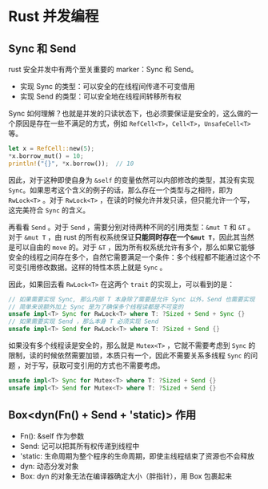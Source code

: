 # Rust 并发编程

## Sync 和 Send

rust 安全并发中有两个至关重要的 marker：Sync 和 Send。

- 实现 Sync 的类型：可以安全的在线程间传递不可变借用
- 实现 Send 的类型：可以安全地在线程间转移所有权

Sync 如何理解？也就是并发的只读状态下，也必须要保证是安全的，这么做的一个原因是存在一些不满足的方式，例如 `RefCell<T>`，`Cell<T>`，`UnsafeCell<T>` 等。

```rust
let x = RefCell::new(5);
*x.borrow_mut() = 10;
println!("{}", *x.borrow());  // 10
```

因此，对于这种即使自身为 `&self` 的变量依然可以内部修改的类型，其没有实现 `Sync`。如果思考这个含义的例子的话，那么存在一个类型与之相符，即为 `RwLock<T>` 。对于 `RwLock<T>` ，在读的时候允许并发只读，但只能允许一个写，这完美符合 `Sync` 的含义。

再看看 `Send` 。对于 `Send` ，需要分别对待两种不同的引用类型：`&mut T` 和 `&T` 。对于 `&mut T` ，由 rust 的所有权系统保证**只能同时存在一个`&mut T`**，因此其当然是可以自由的 `move` 的。对于 `&T` ，因为所有权系统允许有多个，那么如果它能够安全的线程之间存在多个，自然它需要满足一个条件：多个线程都不能通过这个不可变引用修改数据。这样的特性本质上就是 `Sync` 。

因此，如果回去看 `RwLock<T>` 在这两个 `trait` 的实现上，可以看到的是：

```rust
// 如果需要实现 Sync, 那么内部 T 本身除了需要是允许 Sync 以外，Send 也需要实现
// 简单来说额外加上 Sync 是为了确保多个线程读都是不可变的
unsafe impl<T> Sync for RwLock<T> where T: ?Sized + Send + Sync {}
// 如果需要实现 Send ，那么本身 T 必须实现 Send
unsafe impl<T> Send for RwLock<T> where T: ?Sized + Send {}
```

如果没有多个线程读是安全的，那么就是 `Mutex<T>` ，它就不需要考虑到 `Sync` 的限制，读的时候依然需要加锁，本质只有一个，因此不需要关系多线程 `Sync` 的问题 ，对于写，获取可变引用的方式也不需要考虑。

```rust
unsafe impl<T> Sync for Mutex<T> where T: ?Sized + Send {}
unsafe impl<T> Send for Mutex<T> where T: ?Sized + Send {}
```

## Box<dyn(Fn() + Send + 'static)> 作用

- Fn(): &self 作为参数
- Send: 记可以把其所有权传递到线程中
- 'static: 生命周期为整个程序的生命周期，即使主线程结束了资源也不会释放
- dyn: 动态分发对象
- Box: dyn 的对象无法在编译器确定大小（胖指针），用 Box 包裹起来
